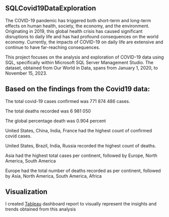 ## SQLCovid19DataExploration
The COVID-19 pandemic has triggered both short-term and long-term effects on human health, society, the economy, and the environment. Originating in 2019, this global health crisis has caused significant disruptions to daily life and has had profound consequences on the world economy.
Currently, the impacts of COVID-19 on daily life are extensive and continue to have far-reaching consequences.

This project focuses on the analysis and exploration of COVID-19 data using SQL, specifically within Microsoft SQL Server Management Studio. The dataset, obtained from Our World in Data, spans from January 1, 2020, to November 15, 2023.

## Based on the findings from the Covid19 data:

The total covid-19 cases confirmed was 771 874 486 cases.

The total deaths recorded was 6 981 050

The global percentage death was 0.904 percent 

United States, China, India, France had the highest count of confirmed covid cases.

United States, Brazil, India, Russia  recorded the highest count of deaths.

Asia had the highest total cases per continent, followed by Europe, North America, South America

Europe had the total number of deaths recorded as per continent, followed by Asia, North America, South America, Africa

## Visualization
I created [Tableau](https://public.tableau.com/app/profile/alina.domina/viz/Covidvisualization_17010201503350/Dashboard1) dashboard report to visually represent the insights and trends obtained from this analysis
